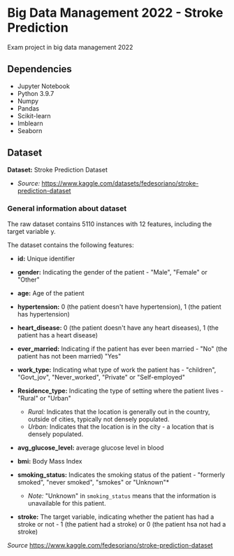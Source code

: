 # Big Data Management 2022 - Stroke Prediction
Exam project in big data management 2022

## Dependencies

- Jupyter Notebook
- Python 3.9.7
- Numpy
- Pandas
- Scikit-learn
- Imblearn
- Seaborn



## Dataset
**Dataset:** Stroke Prediction Dataset
- *Source:* https://www.kaggle.com/datasets/fedesoriano/stroke-prediction-dataset

### General information about dataset

The raw dataset contains 5110 instances with 12 features, including the target variable y.

The dataset contains the following features:
- **id:** Unique identifier

- **gender:** Indicating the gender of the patient - "Male", "Female" or "Other"

- **age:** Age of the patient

- **hypertension:** 0 (the patient doesn't have hypertension), 1 (the patient has hypertension)

- **heart_disease:** 0  (the patient doesn't have any heart diseases), 1 (the patient has a heart disease)

- **ever_married:** Indicating if the patient has ever been married - "No" (the patient has not been married) "Yes"

- **work_type:** Indicating what type of work the patient has - "children", "Govt_jov", "Never_worked", "Private" or "Self-employed"

- **Residence_type:** Indicating the type of setting where the patient lives - "Rural" or "Urban"
    - *Rural:* Indicates that the location is generally out in the country, outside of cities, typically not densely populated.
    - *Urban:* Indicates that the location is in the city - a location that is densely populated.
    
- **avg_glucose_level:** average glucose level in blood

- **bmi:** Body Mass Index

- **smoking_status:** Indicates the smoking status of the patient - "formerly smoked", "never smoked", "smokes" or "Unknown"*
    - *Note:* "Unknown" in `smoking_status` means that the information is unavailable for this patient.

- **stroke:** The target variable, indicating whether the patient has had a stroke or not - 1 (the patient had a stroke) or 0 (the patient hsa not had a stroke)

*Source* https://www.kaggle.com/fedesoriano/stroke-prediction-dataset
